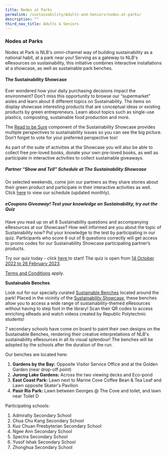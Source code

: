 ```yaml
---
title: Nodes at Parks
permalink: /sustainability/Adults-and-Seniors/nodes-at-parks/
description: ""
third_nav_title: Adults & Seniors
---
```

<style type="text/css">
/* Links */
.content a { color: #322987; }
.content a:focus,
.content a:hover { color: #28216c; }

/* Button Outline */
.bp-button { padding-left: 1.5rem; padding-right: 1.5rem; }
.bp-button.is-primary-outline { border: 1px solid #322987; color: #322987; background-color: transparent; text-decoration: none; }
.bp-button.is-primary-outline:focus,
.bp-button.is-primary-outline:hover { border: 1px solid #322987; color: #cff2e8; background-color: #322987; text-decoration: none; }

/* Responsive Iframe */
.responsive-iframe { position: absolute; top: 0; left: 0; bottom: 0; right: 0; width: 100%; height: 100%; }
.responsive-iframe-container { position: relative; overflow: hidden; width: 100%; }
.responsive-iframe-container.ratio-16by9 { padding-top: 56.25%; }
.responsive-iframe-container.ratio-4by3 { padding-top: 75%; }
.responsive-iframe-container.ratio-3by2 { padding-top: 66.66%; }
.responsive-iframe-container.ratio-1by1 { padding-top: 100%; }

/* Click Box */
.clickbox { display: block; position: relative; width: 100%; padding-bottom: 56.25%; background-color: transparent; }
.clickbox span { padding: .5rem; }
.clickbox a { position: absolute; display: flex; width: 100%; height: 100%; align-items: center; justify-content: center; font-size: 1.25rem; text-align: center; text-decoration: none; text-transform: uppercase; }
.clickbox a:focus,
.clickbox a:hover { text-decoration: none; }

/* Mint Jade */
.clickbox.is-mint-jade { background-color: #dce5d3; color: #00b794; }
.clickbox.is-mint-jade a { color: #00b794; }
.clickbox.is-mint-jade a:focus,
.clickbox.is-mint-jade a:hover { background-color: #00b794; color: #dce5d3; }
</style>

<h3><b>Nodes at Parks</b></h3>
<p>Nodes at Park is NLB's omni-channel way of building sustainability as a national habit, at a park near you! Serving as a gateway to NLB's eResources on sustainability, this initiative combines interactive installations at a showcase, as well as sustainable park benches.</p>

<h4><b>The Sustainability Showcase</b></h4>
<p>Ever wondered how your daily purchasing decisions impact the environment? Don’t miss this opportunity to browse our “supermarket” aisles and learn about 8 different topics on Sustainability. The items on display showcase interesting products that are conceptual ideas or existing products by green entrepreneurs. Learn about topics such as single-use plastics, composting, sustainable food production and more. </p> 

<p>The <a href ="https://sure.nlb.gov.sg/" target="_blank">Read to be Sure</a>  component of the Sustainability Showcase provides multiple perspectives to sustainability issues so you can see the big picture. Don’t forget to vote for your preferred perspective too! 
</p>

<p> As part of the suite of activities at the Showcase you will also be able to collect free pre-loved books, donate your own pre-loved books, as well as participate in interactive activities to collect sustainable giveaways. </p>

<h5><b> Partner “Show and Tell” Schedule at The Sustainability Showcase</b></h5>
<p>On selected weekends, come join our partners as they share stories about their green product and participate in their interactive activities as well. Click <a href ="https://go.gov.sg/showandtell-monthlyschedule" target="_blank"> here</a> to view our schedule (updated monthly).</p> 

<h5><b>eCoupons Giveaway! Test your knowledge on Sustainability, try out the Quiz </b></h5>
<p>Have you read up on all 8 Sustainability questions and accompanying eResources at our Showcase? How well informed are you about the topic of Sustainability now? Put your knowledge to the test by participating in our quiz. Participants who score 6 out of 8 questions correctly will get access to promo codes for our Sustainability Showcase participating partner’s products.</p>

<p>Try our quiz today - click <a href ="https://go.gov.sg/sustainabilityshowcasequiz-tcs" target="_blank">here </a> to start! The quiz is open from <u>14 October 2022 to 26 February 2023</u>.</p>

<p><a href ="https://go.gov.sg/sustainabilityshowcasequiz-tcs" target="_blank">Terms and Conditions</a> apply.</p> 

<p><strong>Sustainable Benches</strong></p>
<p>Look out for our specially curated <u>Sustainable Benches</u> located around the park! Placed in the vicinity of the <u>Sustainability Showcase</u>, these benches allow you to access a wide range of sustainability-themed eResources without having to step foot in the library! Scan their QR codes to access enriching eReads and watch videos created by Republic Polytechnic students!</p>

<p>7 secondary schools have come on board to paint their own designs on the Sustainable Benches, rendering their creative interpretations of NLB's sustainability eResources in all its visual splendour! The benches will be adopted by the schools after the duration of the run.</p>

<p>Our benches are located here:
<ol>
	<li><b>Gardens by the Bay:</b> Opposite Visitor Service Office and at the Golden Garden (near drop-off point)</li>
	<li><b>Jurong Lake Gardens:</b> Across the two viewing decks and Eco-pond</li>
	<li><b>East Coast Park:</b> Lawn next to Marine Cove Coffee Bean & Tea Leaf and Lawn opposite Skater's Pavilion</li>
	<li><b>Pasir Ris Park:</b> Lawn between Georges @ The Cove and toilet, and lawn near Toilet D</li>
</ol></p>

<p>Participating schools: 
  <ol><li>Admiralty Secondary School</li><li>Chua Chu Kang Secondary School</li> <li>Kuo Chuan Presbyterian Secondary School</li><li>Ngee Ann Secondary School</li><li>Spectra Secondary School</li><li>Yusof Ishak Secondary School</li><li>Zhonghua Secondary School</li>
</ol></p>

